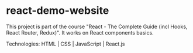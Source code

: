 # react-demo-website

This project is part of the course "React - The Complete Guide (incl Hooks, React Router, Redux)". It works on React components basics.

Technologies: HTML | CSS | JavaScript | React.js
